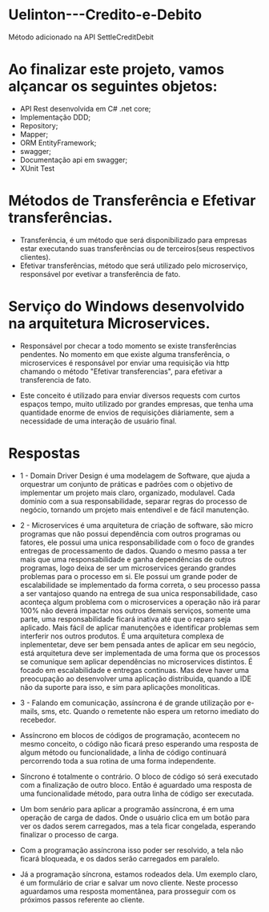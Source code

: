 # Uelinton---Credito-e-Debito
Método adicionado na API SettleCreditDebit

# Ao finalizar este projeto, vamos alçancar os seguintes objetos:

- API Rest desenvolvida em C# .net core;
- Implementação DDD;
- Repository; 
- Mapper; 
- ORM EntityFramework;
- swagger;
- Documentação api em swagger;
- XUnit Test


# Métodos de Transferência e Efetivar transferências. 
- Transferência, é um método que será disponibilizado para empresas estar executando suas transferências ou de terceiros(seus respectivos clientes).
- Efetivar transferências, método que será utilizado pelo microserviço, responsável por evetivar a transferência de fato. 

# Serviço do Windows desenvolvido na arquitetura Microservices.

- Responsável por checar a todo momento se existe transferências pendentes. No momento em que existe alguma transferência, o microservices é responsável por enviar uma requisição via http chamando o método "Efetivar transferencias", para efetivar a transferencia de fato.

- Este conceito é utilizado para enviar diversos requests com curtos espaços tempo, muito utilizado por grandes empresas, que tenha uma quantidade enorme de envios de requisições diáriamente, sem a necessidade de uma interação de usuário final.


# Respostas

- 1 - Domain Driver Design é uma modelagem de Software, que ajuda a orquestrar um conjunto de práticas e padrões com o objetivo de implementar um projeto mais claro, organizado, modulavel. Cada dominio com a sua responsabilidade, separar regras do processo de negócio, tornando um projeto mais entendivel e de fácil manutenção.

- 2 - Microservices é uma arquitetura de criação de software, são micro programas que não possui dependência com outros programas ou fatores, ele possui uma unica responsabilidade com o foco de grandes entregas de processamento de dados. Quando o mesmo passa a ter mais que uma responsabilidade e ganha dependências de outros programas, logo deixa de ser um microservices gerando grandes problemas para o processo em si.
Ele possui um grande poder de escalabilidade se implementado da forma correta, o seu processo passa a ser vantajoso quando na entrega de sua unica responsabilidade, caso aconteça algum problema com o microservices a operação não irá parar 100% não deverá impactar nos outros demais serviços, somente uma parte, uma responsabilidade ficará inativa até que o reparo seja aplicado. Mais fácil de aplicar manutenções e identificar problemas sem interferir nos outros produtos.
É uma arquitetura complexa de inplementetar, deve ser bem pensada antes de aplicar em seu negócio, está arquitetura deve ser implementada de uma forma que os processos se comunique sem aplicar dependências no microservices distintos. É focado em escalabilidade e entregas continuas. Mas deve haver uma preocupação ao desenvolver uma aplicação distribuida, quando a IDE não da suporte para isso, e sim para aplicações monoliticas.

- 3 - Falando em comunicação, assíncrona é de grande utilização por e-mails, sms, etc. Quando o remetente não espera um retorno imediato do recebedor.

- Assíncrono em blocos de códigos de programação, acontecem no mesmo conceito, o código não ficará preso esperando uma resposta de algum método ou funcionalidade, a linha de código continuará percorrendo toda a sua rotina de uma forma independente.

- Síncrono é totalmente o contrário. O bloco de código só será executado com a finalização de outro bloco. Então é aguardado uma resposta de uma funcionalidade método, para outra linha de código ser executada.

- Um bom senário para aplicar a programão assíncrona, é em uma operação de carga de dados. Onde o usuário clica em um botão para ver os dados serem carregados, mas a tela ficar congelada, esperando finalizar o processo de carga.

- Com a programação assíncrona isso poder ser resolvido, a tela não ficará bloqueada, e os dados serão carregados em paralelo. 

- Já a programação síncrona, estamos rodeados dela. Um exemplo claro, é um formulário de criar e salvar um novo cliente. Neste processo aguardamos uma resposta momentânea, para prosseguir com os próximos passos referente ao cliente. 
